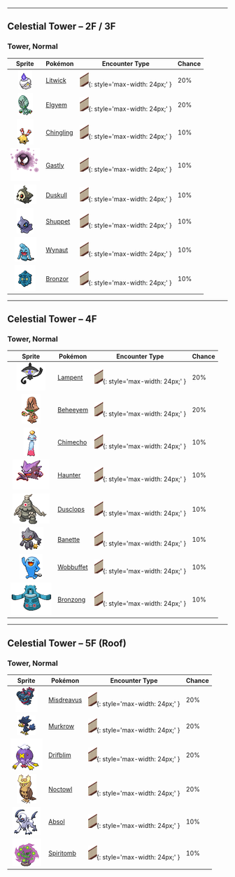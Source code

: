 

---

## Celestial Tower – 2F / 3F

### Tower, Normal


| Sprite | Pokémon | Encounter Type | Chance |
| :---: | --- | :---: | --- |
| ![Litwick](https://raw.githubusercontent.com/PokeAPI/sprites/master/sprites/pokemon/versions/generation-v/black-white/animated/607.gif) | [Litwick](../pokemon/litwick.md/) | ![Tower, Normal](../assets/encounter_types/tower_normal.png){: style='max-width: 24px;' } | 20% |
| ![Elgyem](https://raw.githubusercontent.com/PokeAPI/sprites/master/sprites/pokemon/versions/generation-v/black-white/animated/605.gif) | [Elgyem](../pokemon/elgyem.md/) | ![Tower, Normal](../assets/encounter_types/tower_normal.png){: style='max-width: 24px;' } | 20% |
| ![Chingling](https://raw.githubusercontent.com/PokeAPI/sprites/master/sprites/pokemon/versions/generation-v/black-white/animated/433.gif) | [Chingling](../pokemon/chingling.md/) | ![Tower, Normal](../assets/encounter_types/tower_normal.png){: style='max-width: 24px;' } | 10% |
| ![Gastly](https://raw.githubusercontent.com/PokeAPI/sprites/master/sprites/pokemon/versions/generation-v/black-white/animated/92.gif) | [Gastly](../pokemon/gastly.md/) | ![Tower, Normal](../assets/encounter_types/tower_normal.png){: style='max-width: 24px;' } | 10% |
| ![Duskull](https://raw.githubusercontent.com/PokeAPI/sprites/master/sprites/pokemon/versions/generation-v/black-white/animated/355.gif) | [Duskull](../pokemon/duskull.md/) | ![Tower, Normal](../assets/encounter_types/tower_normal.png){: style='max-width: 24px;' } | 10% |
| ![Shuppet](https://raw.githubusercontent.com/PokeAPI/sprites/master/sprites/pokemon/versions/generation-v/black-white/animated/353.gif) | [Shuppet](../pokemon/shuppet.md/) | ![Tower, Normal](../assets/encounter_types/tower_normal.png){: style='max-width: 24px;' } | 10% |
| ![Wynaut](https://raw.githubusercontent.com/PokeAPI/sprites/master/sprites/pokemon/versions/generation-v/black-white/animated/360.gif) | [Wynaut](../pokemon/wynaut.md/) | ![Tower, Normal](../assets/encounter_types/tower_normal.png){: style='max-width: 24px;' } | 10% |
| ![Bronzor](https://raw.githubusercontent.com/PokeAPI/sprites/master/sprites/pokemon/versions/generation-v/black-white/animated/436.gif) | [Bronzor](../pokemon/bronzor.md/) | ![Tower, Normal](../assets/encounter_types/tower_normal.png){: style='max-width: 24px;' } | 10%

---

## Celestial Tower – 4F

### Tower, Normal


| Sprite | Pokémon | Encounter Type | Chance |
| :---: | --- | :---: | --- |
| ![Lampent](https://raw.githubusercontent.com/PokeAPI/sprites/master/sprites/pokemon/versions/generation-v/black-white/animated/608.gif) | [Lampent](../pokemon/lampent.md/) | ![Tower, Normal](../assets/encounter_types/tower_normal.png){: style='max-width: 24px;' } | 20% |
| ![Beheeyem](https://raw.githubusercontent.com/PokeAPI/sprites/master/sprites/pokemon/versions/generation-v/black-white/animated/606.gif) | [Beheeyem](../pokemon/beheeyem.md/) | ![Tower, Normal](../assets/encounter_types/tower_normal.png){: style='max-width: 24px;' } | 20% |
| ![Chimecho](https://raw.githubusercontent.com/PokeAPI/sprites/master/sprites/pokemon/versions/generation-v/black-white/animated/358.gif) | [Chimecho](../pokemon/chimecho.md/) | ![Tower, Normal](../assets/encounter_types/tower_normal.png){: style='max-width: 24px;' } | 10% |
| ![Haunter](https://raw.githubusercontent.com/PokeAPI/sprites/master/sprites/pokemon/versions/generation-v/black-white/animated/93.gif) | [Haunter](../pokemon/haunter.md/) | ![Tower, Normal](../assets/encounter_types/tower_normal.png){: style='max-width: 24px;' } | 10% |
| ![Dusclops](https://raw.githubusercontent.com/PokeAPI/sprites/master/sprites/pokemon/versions/generation-v/black-white/animated/356.gif) | [Dusclops](../pokemon/dusclops.md/) | ![Tower, Normal](../assets/encounter_types/tower_normal.png){: style='max-width: 24px;' } | 10% |
| ![Banette](https://raw.githubusercontent.com/PokeAPI/sprites/master/sprites/pokemon/versions/generation-v/black-white/animated/354.gif) | [Banette](../pokemon/banette.md/) | ![Tower, Normal](../assets/encounter_types/tower_normal.png){: style='max-width: 24px;' } | 10% |
| ![Wobbuffet](https://raw.githubusercontent.com/PokeAPI/sprites/master/sprites/pokemon/versions/generation-v/black-white/animated/202.gif) | [Wobbuffet](../pokemon/wobbuffet.md/) | ![Tower, Normal](../assets/encounter_types/tower_normal.png){: style='max-width: 24px;' } | 10% |
| ![Bronzong](https://raw.githubusercontent.com/PokeAPI/sprites/master/sprites/pokemon/versions/generation-v/black-white/animated/437.gif) | [Bronzong](../pokemon/bronzong.md/) | ![Tower, Normal](../assets/encounter_types/tower_normal.png){: style='max-width: 24px;' } | 10%

---

## Celestial Tower – 5F (Roof)

### Tower, Normal


| Sprite | Pokémon | Encounter Type | Chance |
| :---: | --- | :---: | --- |
| ![Misdreavus](https://raw.githubusercontent.com/PokeAPI/sprites/master/sprites/pokemon/versions/generation-v/black-white/animated/200.gif) | [Misdreavus](../pokemon/misdreavus.md/) | ![Tower, Normal](../assets/encounter_types/tower_normal.png){: style='max-width: 24px;' } | 20% |
| ![Murkrow](https://raw.githubusercontent.com/PokeAPI/sprites/master/sprites/pokemon/versions/generation-v/black-white/animated/198.gif) | [Murkrow](../pokemon/murkrow.md/) | ![Tower, Normal](../assets/encounter_types/tower_normal.png){: style='max-width: 24px;' } | 20% |
| ![Drifblim](https://raw.githubusercontent.com/PokeAPI/sprites/master/sprites/pokemon/versions/generation-v/black-white/animated/426.gif) | [Drifblim](../pokemon/drifblim.md/) | ![Tower, Normal](../assets/encounter_types/tower_normal.png){: style='max-width: 24px;' } | 20% |
| ![Noctowl](https://raw.githubusercontent.com/PokeAPI/sprites/master/sprites/pokemon/versions/generation-v/black-white/animated/164.gif) | [Noctowl](../pokemon/noctowl.md/) | ![Tower, Normal](../assets/encounter_types/tower_normal.png){: style='max-width: 24px;' } | 20% |
| ![Absol](https://raw.githubusercontent.com/PokeAPI/sprites/master/sprites/pokemon/versions/generation-v/black-white/animated/359.gif) | [Absol](../pokemon/absol.md/) | ![Tower, Normal](../assets/encounter_types/tower_normal.png){: style='max-width: 24px;' } | 10% |
| ![Spiritomb](https://raw.githubusercontent.com/PokeAPI/sprites/master/sprites/pokemon/versions/generation-v/black-white/animated/442.gif) | [Spiritomb](../pokemon/spiritomb.md/) | ![Tower, Normal](../assets/encounter_types/tower_normal.png){: style='max-width: 24px;' } | 10% |
